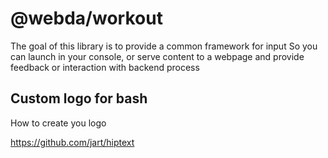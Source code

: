 # @webda/workout

The goal of this library is to provide a common framework for input
So you can launch in your console, or serve content to a webpage and provide
feedback or interaction with backend process

## Custom logo for bash

How to create you logo

https://github.com/jart/hiptext
